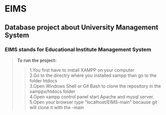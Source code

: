 # EIMS
## Database project about University Management System
### EIMS stands for Educational Institute Management System

> **To run the project:**
>>1.You first have to install XAMPP on your computer  
>>2.Go to the directry where you installed xampp than go to the folder htdocs  
>>3.Open Windows Shell or Git Bash to clone the repository in the xamppx/htdocs folder  
>>4.Open xampp control panel start Apache and mysql server.  
>>5.Open your browser type "localhost/EIMS-main" because git will clone it with the -main  
